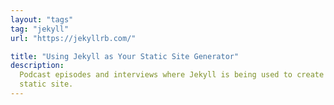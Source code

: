 ```yaml
---
layout: "tags"
tag: "jekyll"
url: "https://jekyllrb.com/"

title: "Using Jekyll as Your Static Site Generator"
description:
  Podcast episodes and interviews where Jekyll is being used to create a
  static site.
---
```

